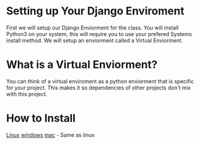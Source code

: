 # Setting up Your Django Enviroment

First we will setup our Django Enviorment for the class.
You will install Python3 on your system, this will require 
you to use your prefered Systems install method. We will setup 
an enviorment called a Virtual Enviorment.

# What is a Virtual Enviorment?

You can think of a virtual enviroment as a python enviorment 
that is specific for your project. This makes it so dependencies of 
other projects don't mix with this project.

# How to Install
[Linux](/getting-started/linux.md)
[windows](/getting-started/Windows.md)
[mac](/getting-started/linux.md) - Same as linux